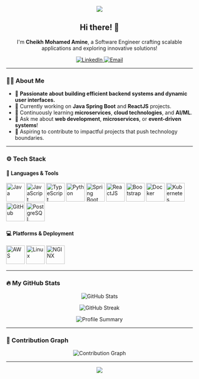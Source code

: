<!-- Header -->
<p align="center">
  <img src="https://capsule-render.vercel.app/api?type=waving&color=gradient&height=150&section=header&text=Welcome%20to%20My%20GitHub!&fontSize=40&fontAlignY=30&fontColor=white"/>
</p>

<!-- Introduction -->
<h2 align="center">Hi there! 👋</h2>
<p align="center">
  I'm <strong>Cheikh Mohamed Amine</strong>, a Software Engineer crafting scalable applications and exploring innovative solutions!
</p>

<!-- Social Links -->
<p align="center">
  <a href="https://www.linkedin.com/in/mohamed-amine-cheikh" target="_blank">
    <img src="https://img.shields.io/badge/LinkedIn-0077B5?style=for-the-badge&logo=linkedin&logoColor=white" alt="LinkedIn">
  </a>
  <a href="mailto:youremail@example.com">
    <img src="https://img.shields.io/badge/Email-D14836?style=for-the-badge&logo=gmail&logoColor=white" alt="Email">
  </a>
</p>

---

<!-- About Me -->
### 🧑‍💻 About Me

- 🌟 **Passionate about building efficient backend systems and dynamic user interfaces.**
- 🔭 Currently working on **Java Spring Boot** and **ReactJS** projects.
- 🌱 Continuously learning **microservices**, **cloud technologies**, and **AI/ML**.
- 💬 Ask me about **web development**, **microservices**, or **event-driven systems**!
- 🚀 Aspiring to contribute to impactful projects that push technology boundaries.

---

<!-- Skills Section -->
### ⚙️ Tech Stack

#### 🚀 Languages & Tools
<p align="left">
  <!-- Languages -->
  <img src="https://cdn.jsdelivr.net/gh/devicons/devicon/icons/java/java-original.svg" alt="Java" width="50" height="50"/>
  <img src="https://cdn.jsdelivr.net/gh/devicons/devicon/icons/javascript/javascript-original.svg" alt="JavaScript" width="50" height="50"/>
  <img src="https://cdn.jsdelivr.net/gh/devicons/devicon/icons/typescript/typescript-original.svg" alt="TypeScript" width="50" height="50"/>
  <img src="https://cdn.jsdelivr.net/gh/devicons/devicon/icons/python/python-original.svg" alt="Python" width="50" height="50"/>
  
  <!-- Frameworks -->
  <img src="https://cdn.jsdelivr.net/gh/devicons/devicon/icons/spring/spring-original.svg" alt="Spring Boot" width="50" height="50"/>
  <img src="https://cdn.jsdelivr.net/gh/devicons/devicon/icons/react/react-original.svg" alt="ReactJS" width="50" height="50"/>
  <img src="https://cdn.jsdelivr.net/gh/devicons/devicon/icons/bootstrap/bootstrap-original.svg" alt="Bootstrap" width="50" height="50"/>

  <!-- Tools -->
  <img src="https://cdn.jsdelivr.net/gh/devicons/devicon/icons/docker/docker-original.svg" alt="Docker" width="50" height="50"/>
  <img src="https://cdn.jsdelivr.net/gh/devicons/devicon/icons/kubernetes/kubernetes-plain.svg" alt="Kubernetes" width="50" height="50"/>
  <img src="https://cdn.jsdelivr.net/gh/devicons/devicon/icons/github/github-original.svg" alt="GitHub" width="50" height="50"/>
  <img src="https://cdn.jsdelivr.net/gh/devicons/devicon/icons/postgresql/postgresql-original.svg" alt="PostgreSQL" width="50" height="50"/>
</p>

#### 💻 Platforms & Deployment
<p align="left">
  <img src="https://cdn.jsdelivr.net/gh/devicons/devicon/icons/aws/aws-original.svg" alt="AWS" width="50" height="50"/>
  <img src="https://cdn.jsdelivr.net/gh/devicons/devicon/icons/linux/linux-original.svg" alt="Linux" width="50" height="50"/>
  <img src="https://cdn.jsdelivr.net/gh/devicons/devicon/icons/nginx/nginx-original.svg" alt="NGINX" width="50" height="50"/>
</p>

---

<!-- Animations -->
### 🔥 My GitHub Stats
<p align="center">
  <img src="https://github-readme-stats.vercel.app/api?username=medaminecheikh&show_icons=true&theme=radical" alt="GitHub Stats"/>
</p>

<p align="center">
  <img src="https://github-readme-streak-stats.herokuapp.com/?user=medaminecheikh&theme=radical" alt="GitHub Streak"/>
</p>

<p align="center">
  <img src="https://github-profile-summary-cards.vercel.app/api/cards/profile-details?username=medaminecheikh&theme=radical" alt="Profile Summary"/>
</p>

---

<!-- Contribution Graph -->
### 🌟 Contribution Graph
<p align="center">
  <img src="https://github-readme-activity-graph.cyclic.app/graph?username=medaminecheikh&theme=radical" alt="Contribution Graph"/>
</p>

---

<!-- Footer -->
<p align="center">
  <img src="https://capsule-render.vercel.app/api?section=footer&type=waving&color=gradient&height=100"/>
</p>
